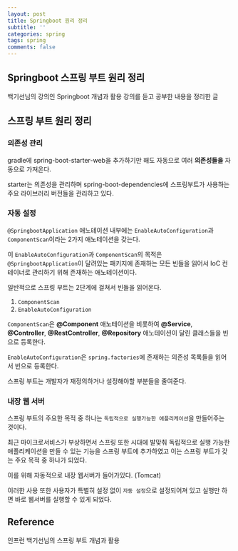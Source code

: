 ```yaml
---
layout: post
title: Springboot 원리 정리
subtitle: ''
categories: spring
tags: spring
comments: false
---
```


## Springboot 스프링 부트 원리 정리

백기선님의 강의인 Springboot 개념과 활용 강의를 듣고 공부한 내용을 정리한 글

## 스프링 부트 원리 정리

### 의존성 관리

gradle에 spring-boot-starter-web을 추가하기만 해도 자동으로 여러 **의존성들을** 자동으로 가져온다.

starter는 의존성을 관리하며 spring-boot-dependencies에 스프링부트가 사용하는 주요 라이브러리 버전들을 관리하고 있다.

### 자동 설정

`@SpringbootApplication` 애노테이션 내부에는 `EnableAutoConfiguration`과 `ComponentScan`이라는 2가지 애노테이션을 갖는다.

이 `EnableAutoConfiguration`과 `ComponentScan`의 목적은 `@SpringbootApplication`이 달려있는 패키지에 존재하는 모든 빈들을 읽어서 IoC 컨테이너로 관리하기 위해 존재하는 애노테이션이다.

일반적으로 스프링 부트는 2단계에 걸쳐서 빈들을 읽어온다.

1. `ComponentScan` 
2. `EnableAutoConfiguration` 

`ComponentScan`은 **@Component** 애노테이션을 비롯하여 **@Service**, **@Controller**, **@RestController**, **@Repository** 애노테이션이 달린 클래스들을 빈으로 등록한다.

`EnableAutoConfiguration`은 `spring.factories`에 존재하는 의존성 목록들을 읽어서 빈으로 등록한다.

스프링 부트는 개발자가 재정의하거나 설정해야할 부분들을 줄여준다.

### 내장 웹 서버

스프링 부트의 주요한 목적 중 하나는 `독립적으로 실행가능한 애플리케이션`을 만들어주는 것이다.

최근 마이크로서비스가 부상하면서 스프링 또한 시대에 발맞춰 독립적으로 실행 가능한 애플리케이션을 만들 수 있는 기능을 스프링 부트에 추가하였고 이는 스프링 부트가 갖는 주요 목적 중 하나가 되었다.

이를 위해 자동적으로 내장 웹서버가 들어가있다. (Tomcat)

이러한 사용 또한 사용자가 특별히 설정 없이 `자동 설정`으로 설정되어져 있고 실행만 하면 바로 웹서버를 실행할 수 있게 되었다.

## Reference

인프런 백기선님의 스프링 부트 개념과 활용
